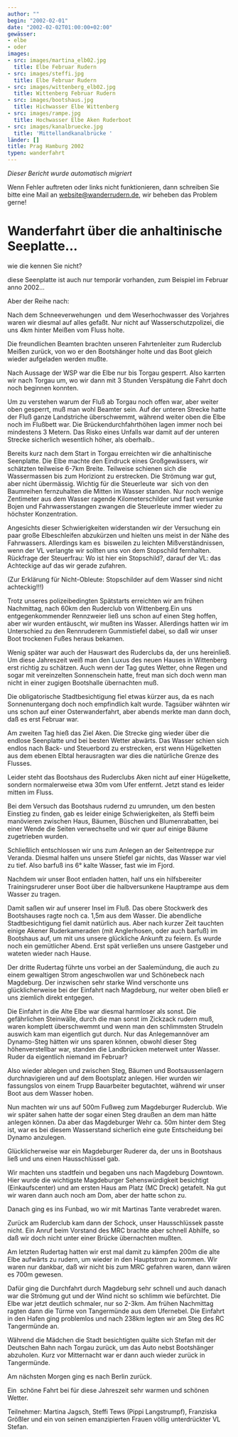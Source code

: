 ```yaml
---
author: ""
begin: "2002-02-01"
date: "2002-02-02T01:00:00+02:00"
gewässer:
- elbe
- oder
images:
- src: images/martina_elb02.jpg
  title: Elbe Februar Rudern
- src: images/steffi.jpg
  title: Elbe Februar Rudern
- src: images/wittenberg_elb02.jpg
  title: Wittenberg Februar Rudern
- src: images/bootshaus.jpg
  title: Hichwasser Elbe Wittenberg
- src: images/rampe.jpg
  title: Hochwasser Elbe Aken Ruderboot
- src: images/kanalbruecke.jpg
  title: 'Mittellandkanalbrücke '
länder: []
title: Prag Hamburg 2002
typen: wanderfahrt
---
```



*Dieser Bericht wurde automatisch migriert*

Wenn Fehler auftreten oder links nicht funktionieren, dann schreiben Sie bitte eine Mail an website@wanderrudern.de, wir beheben das Problem gerne!



# Wanderfahrt über die anhaltinische Seeplatte...


wie die kennen Sie nicht?

diese Seenplatte ist auch nur temporär vorhanden, zum Beispiel im Februar anno 2002...

Aber der Reihe nach:

Nach dem Schneeverwehungen  und dem Weserhochwasser des Vorjahres waren wir diesmal auf alles gefaßt. Nur nicht auf Wasserschutzpolizei, die uns 4km hinter Meißen vom Fluss holte.

Die freundlichen Beamten brachten unseren Fahrtenleiter zum Ruderclub Meißen zurück, von wo er den Bootshänger holte und das Boot gleich wieder aufgeladen werden mußte.

Nach Aussage der WSP war die Elbe nur bis Torgau gesperrt. Also karrten wir nach Torgau um, wo wir dann mit 3 Stunden Verspätung die Fahrt doch noch beginnen konnten.

Um zu verstehen warum der Fluß ab Torgau noch offen war, aber weiter oben gesperrt, muß man wohl Beamter sein. Auf der unteren Strecke hatte der Fluß ganze Landstriche überschwemmt, während weiter oben die Elbe noch im Flußbett war. Die Brückendurchfahrthöhen lagen immer noch bei mindestens 3 Metern. Das Risko eines Unfalls war damit auf der unteren Strecke sicherlich wesentlich höher, als oberhalb..

Bereits kurz nach dem Start in Torgau erreichten wir die anhaltinische Seenplatte. Die Elbe machte den Eindruck eines Großgewässers, wir schätzten teilweise 6-7km Breite. Teilweise schienen sich die Wassermassen bis zum Horiziont zu erstrecken. Die Strömung war gut, aber nicht übermässig. Wichtig für die Steuerleute war  sich von den Baumreihen fernzuhalten die Mitten im Wasser standen. Nur noch wenige Zentimeter aus dem Wasser ragende Kilometerschilder und fast versunke Bojen und Fahrwasserstangen zwangen die Steuerleute immer wieder zu höchster Konzentration.

Angesichts dieser Schwierigkeiten widerstanden wir der Versuchung ein paar große Elbeschleifen abzukürzen und hielten uns meist in der Nähe des Fahrwassers. Allerdings kam es  bisweilen zu leichten Mißverständnissen, wenn der VL verlangte wir sollten uns von dem Stopschild fernhalten. Rückfrage der Steuerfrau: Wo ist hier ein Stopschild?, darauf der VL: das Achteckige auf das wir gerade zufahren.

(Zur Erklärung für Nicht-Obleute: Stopschilder auf dem Wasser sind nicht achteckig!!!)

Trotz unseres polizeibedingten Spätstarts erreichten wir am frühen Nachmittag, nach 60km den Ruderclub von Wittenberg.Ein uns entgegenkommender Rennzweier ließ uns schon auf einen Steg hoffen, aber wir wurden entäuscht, wir mußten ins Wasser. Allerdings hatten wir im Unterschied zu den Rennruderern Gummistiefel dabei, so daß wir unser Boot trockenen Fußes heraus bekamen.

Wenig später war auch der Hauswart des Ruderclubs da, der uns hereinließ. Um diese Jahreszeit weiß man den Luxus des neuen Hauses in Wittenberg erst richtig zu schätzen. Auch wenn der Tag gutes Wetter, ohne Regen und sogar mit vereinzelten Sonnenschein hatte, freut man sich doch wenn man nicht in einer zugigen Bootshalle übernachten muß.

Die obligatorische Stadtbesichtigung fiel etwas kürzer aus, da es nach Sonnenuntergang doch noch empfindlich kalt wurde. Tagsüber wähnten wir uns schon auf einer Osterwanderfahrt, aber abends merkte man dann doch, daß es erst Februar war.

Am zweiten Tag hieß das Ziel Aken. Die Strecke ging wieder über die endlose Seenplatte und bei besten Wetter abwärts. Das Wasser schien sich endlos nach Back- und Steuerbord zu erstrecken, erst wenn Hügelketten aus dem ebenen Elbtal herausragten war dies die natürliche Grenze des Flusses.

Leider steht das Bootshaus des Ruderclubs Aken nicht auf einer Hügelkette, sondern normalerweise etwa 30m vom Ufer entfernt. Jetzt stand es leider mitten im Fluss.

Bei dem Versuch das Bootshaus rudernd zu umrunden, um den besten Einstieg zu finden, gab es leider einige Schwierigkeiten, als Steffi beim manövieren zwischen Haus, Bäumen, Büschen und Blumenrabatten, bei einer Wende die Seiten verwechselte und wir quer auf einige Bäume zugetrieben wurden.

Schließlich entschlossen wir uns zum Anlegen an der Seitentreppe zur Veranda. Diesmal halfen uns unsere Stiefel gar nichts, das Wasser war viel zu tief. Also barfuß ins 6° kalte Wasser, fast wie im Fjord.

Nachdem wir unser Boot entladen hatten, half uns ein hilfsbereiter Trainingsruderer unser Boot über die halbversunkene Hauptrampe aus dem Wasser zu tragen.

Damit saßen wir auf unserer Insel im Fluß. Das obere Stockwerk des Bootshauses ragte noch ca. 1,5m aus dem Wasser. Die abendliche Stadtbesichtigung fiel damit natürlich aus. Aber nach kurzer Zeit tauchten einige Akener Ruderkameraden (mit Anglerhosen, oder auch barfuß) im Bootshaus auf, um mit uns unsere glückliche Ankunft zu feiern. Es wurde noch ein gemütlicher Abend. Erst spät verließen uns unsere Gastgeber und wateten wieder nach Hause.

Der dritte Rudertag führte uns vorbei an der Saalemündung, die auch zu einem gewaltigen Strom angeschwollen war und Schönebeck nach Magdeburg. Der inzwischen sehr starke Wind verschonte uns glücklicherweise bei der Einfahrt nach Magdeburg, nur weiter oben bließ er uns ziemlich direkt entgegen.

Die Einfahrt in die Alte Elbe war diesmal harmloser als sonst. Die gefährlichen Steinwälle, durch die man sonst im Zickzack rudern muß, waren komplett überschwemmt und wenn man den schlimmsten Strudeln auswich kam man eigentlich gut durch. Nur das Anlegemannöver am Dynamo-Steg hätten wir uns sparen können, obwohl dieser Steg höhenverstellbar war, standen die Landbrücken meterweit unter Wasser. Ruder da eigentlich niemand im Februar?

Also wieder ablegen und zwischen Steg, Bäumen und Bootsaussenlagern durchnavigieren und auf dem Bootsplatz anlegen. Hier wurden wir fassungslos von einem Trupp Bauarbeiter begutachtet, während wir unser Boot aus dem Wasser hoben.

Nun machten wir uns auf 500m Fußweg zum Magdeburger Ruderclub. Wie wir später sahen hatte der sogar einen Steg draußen an dem man hätte anlegen können. Da aber das Magdeburger Wehr ca. 50m hinter dem Steg ist, war es bei diesem Wasserstand sicherlich eine gute Entscheidung bei Dynamo anzulegen.

Glücklicherweise war ein Magdeburger Ruderer da, der uns in Bootshaus ließ und uns einen Hausschlüssel gab.

Wir machten uns stadtfein und begaben uns nach Magdeburg Downtown. Hier wurde die wichtigste Magdeburger Sehenswürdigkeit besichtigt (Einkaufscenter) und am ersten Haus am Platz (MC Dreck) getafelt. Na gut wir waren dann auch noch am Dom, aber der hatte schon zu.

Danach ging es ins Funbad, wo wir mit Martinas Tante verabredet waren.

Zurück am Ruderclub kam dann der Schock, unser Hausschlüssek passte nicht. Ein Anruf beim Vorstand des MRC brachte aber schnell Abhilfe, so daß wir doch nicht unter einer Brücke übernachten mußten.

Am letzten Rudertag hatten wir erst mal damit zu kämpfen 200m die alte Elbe aufwärts zu rudern, um wieder in den Hauptstrom zu kommen. Wir waren nur dankbar, daß wir nicht bis zum MRC gefahren waren, dann wären es 700m gewesen.

Dafür ging die Durchfahrt durch Magdeburg sehr schnell und auch danach war die Strömung gut und der Wind nicht so schlimm wie befürchtet. Die Elbe war jetzt deutlich schmaler, nur so 2-3km. Am frühen Nachmittag ragten dann die Türme von Tangermünde aus dem Ufernebel. Die Einfahrt in den Hafen ging problemlos und nach 238km legten wir am Steg des RC Tangermünde an.

Während die Mädchen die Stadt besichtigten quälte sich Stefan mit der Deutschen Bahn nach Torgau zurück, um das Auto nebst Bootshänger abzuholen. Kurz vor Mitternacht war er dann auch wieder zurück in Tangermünde.

Am nächsten Morgen ging es nach Berlin zurück.

Ein  schöne Fahrt bei für diese Jahreszeit sehr warmen und schönen Wetter.

Teilnehmer: Martina Jagsch, Steffi Tews (Pippi Langstrumpf), Franziska Größler und ein von seinen emanzipierten Frauen völlig unterdrückter VL Stefan.
